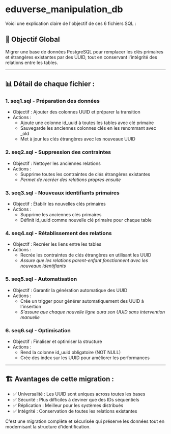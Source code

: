 # eduverse_manipulation_db

Voici une explication claire de l'objectif de ces 6 fichiers SQL :

## 🎯 Objectif Global
Migrer une base de données PostgreSQL pour remplacer les clés primaires et étrangères existantes par des UUID, tout en conservant l'intégrité des relations entre les tables.

---

## 📊 Détail de chaque fichier :

### 1. seq1.sql - Préparation des données
- Objectif : Ajouter des colonnes UUID et préparer la transition
- Actions :
  - Ajoute une colonne id_uuid à toutes les tables avec clé primaire
  - Sauvegarde les anciennes colonnes clés en les renommant avec _old
  - Met à jour les clés étrangères avec les nouveaux UUID

### 2. seq2.sql - Suppression des contraintes
- Objectif : Nettoyer les anciennes relations
- Actions :
  - Supprime toutes les contraintes de clés étrangères existantes
  - *Permet de recréer des relations propres ensuite*

### 3. seq3.sql - Nouveaux identifiants primaires
- Objectif : Établir les nouvelles clés primaires
- Actions :
  - Supprime les anciennes clés primaires
  - Définit id_uuid comme nouvelle clé primaire pour chaque table

### 4. seq4.sql - Rétablissement des relations
- Objectif : Recréer les liens entre les tables
- Actions :
  - Recrée les contraintes de clés étrangères en utilisant les UUID
  - *Assure que les relations parent-enfant fonctionnent avec les nouveaux identifiants*

### 5. seq5.sql - Automatisation
- Objectif : Garantir la génération automatique des UUID
- Actions :
  - Crée un trigger pour générer automatiquement des UUID à l'insertion
  - *S'assure que chaque nouvelle ligne aura son UUID sans intervention manuelle*

### 6. seq6.sql - Optimisation
- Objectif : Finaliser et optimiser la structure
- Actions :
  - Rend la colonne id_uuid obligatoire (NOT NULL)
  - Crée des index sur les UUID pour améliorer les performances

---

## 🏗 Avantages de cette migration :
- ✅ Universalité : Les UUID sont uniques across toutes les bases
- ✅ Sécurité : Plus difficiles à deviner que des IDs séquentiels
- ✅ Réplication : Meilleur pour les systèmes distribués
- ✅ Intégrité : Conservation de toutes les relations existantes

C'est une migration complète et sécurisée qui préserve les données tout en modernisant la structure d'identification.

